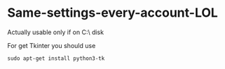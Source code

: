 # Same-settings-every-account-LOL

Actually usable only if on C:\ disk 

For get Tkinter you should use 

```
sudo apt-get install python3-tk

```